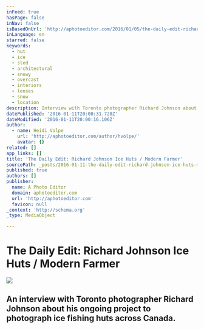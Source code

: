 ```yaml
---
inFeed: true
hasPage: false
inNav: false
isBasedOnUrl: 'http://aphotoeditor.com/2016/01/05/the-daily-edit-richard-johnson-ice-huts-modern-farmer/'
inLanguage: en
starred: false
keywords:
  - hut
  - ice
  - sled
  - architectural
  - snowy
  - overcast
  - interiors
  - lenses
  - snow
  - location
description: Interview with Toronto photographer Richard Johnson about his ongoing project to photograph ice fishing huts across Canada.
datePublished: '2016-01-11T20:00:31.720Z'
dateModified: '2016-01-11T20:00:16.106Z'
author:
  - name: Heidi Volpe
    url: 'http://aphotoeditor.com/author/hvolpe/'
    avatar: {}
related: []
app_links: []
title: 'The Daily Edit: Richard Johnson Ice Huts / Modern Farmer'
sourcePath: _posts/2016-01-11-the-daily-edit-richard-johnson-ice-huts-modern-farmer.md
published: true
authors: []
publisher:
  name: A Photo Editor
  domain: aphotoeditor.com
  url: 'http://aphotoeditor.com'
  favicon: null
_context: 'http://schema.org'
_type: MediaObject

---
```

# The Daily Edit: Richard Johnson Ice Huts / Modern Farmer
![](https://s3-us-west-2.amazonaws.com/the-grid-img/p/e74c782c502465d85cfcec4b1d1bbb7b40060f21.jpg)

## An interview with Toronto photographer Richard Johnson about his ongoing project to photograph ice fishing huts across Canada.